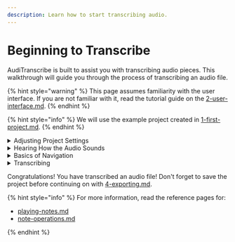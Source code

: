 ```yaml
---
description: Learn how to start transcribing audio.
---
```


# Beginning to Transcribe

AudiTranscribe is built to assist you with transcribing audio pieces. This walkthrough will guide you through the
process of transcribing an audio file.

{% hint style="warning" %}
This page assumes familiarity with the user interface. If you are not familiar with it, read the tutorial guide on
the [2-user-interface.md](2-user-interface.md "mention").
{% endhint %}

{% hint style="info" %}
We will use the example project created in [1-first-project.md](1-first-project.md "mention").
{% endhint %}

<details>

<summary>Adjusting Project Settings</summary>

We will first need to adjust the music key, beats per minute (BPM), time signature, and playback offset.

If you are using the example project file, and enabled estimation of both the BPM and the music key, the top section of
the UI should show the following information:

* **Music Key**: C♯ Minor
* **BPM**: 120.2
* **Time Signature**: 4/4
* **Offset**: 0

Unfortunately, although the music key and BPM are close to the actual values, these are not the correct settings for the
project. Adjust the settings so that they have the following values:

* **Music Key**: C♯ Major
* **BPM**: 120
* **Time Signature**: 6/8
* **Offset**: 0.5

Once you have updated the settings, **save the project**.

</details>

<details>

<summary>Hearing How the Audio Sounds</summary>

Once the project settings are correct, we would like to hear how the audio sounds. There are two ways to do this:

1. Press the **play/pause button** at the bottom of the window.
2. Press the **space bar**.

To stop playing the audio file, press the pause/play button again or press the space bar.

</details>

<details>

<summary>Basics of Navigation</summary>

To move around the spectrogram, you can do one of a few things.

* To scroll up or down, use the **scroll** **wheel** to scroll up or down.
* To move left or right, drag the spectrogram by clicking and dragging on the spectrogram.
* Alternatively, you can click the **scroll to playhead button** to help you move along the spectrogram.

</details>

<details>

<summary>Transcribing</summary>

Now that we have a good idea of how the music sounds, let's try and transcribe it by hand.

1. Enable **editing mode**. You can do this by either
    * pressing the **edit mode button** at the bottom of the window, or
    * pressing the **N** key on your keyboard.
2. Find a spot where the audio intensity is high.
    * The higher the audio intensity, the brighter the colour of the spectrogram. Some spots that are high intensity are
      shown in the image below.

      <figure><img src="img/3-beginning-to-transcribe/high-intensity.png" alt="High Intensity Spots"><figcaption><p>Some high intensity spots on the spectrogram</p></figcaption></figure>
    * To determine if a note at that pitch is playing at that time, **disable note editing** mode before clicking on the
      spectrogram to hear how that note would sound. <mark style="color:red;">**Remember to re-enable note editing
      before continuing!**</mark>
3. At that spot, click on the spectrogram. A pink rectangle should appear.
    * If you hear a note playing instead of seeing a pink rectangle created, enable note editing mode first by following
      **Step 1**.
4. Resize the note to the desired size. You can do this by dragging the sides of the note rectangle.
5. To play the transcribed notes along with the audio, play the audio.
    * To mute the original audio playback, click on the mute audio button.
    * To mute the notes' playback, click on the mute notes button.
6. Repeat steps 2 to 5 until you have transcribed the audio sufficiently.

At this point, you should have an audio file with transcribed notes.

</details>

Congratulations! You have transcribed an audio file! Don't forget to save the project before continuing on
with [4-exporting.md](4-exporting.md "mention").

{% hint style="info" %}
For more information, read the reference pages for:

* [playing-notes.md](../reference/playing-notes.md "mention")
* [note-operations.md](../reference/note-operations.md "mention")

{% endhint %}
